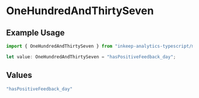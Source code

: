 # OneHundredAndThirtySeven

## Example Usage

```typescript
import { OneHundredAndThirtySeven } from "inkeep-analytics-typescript/models/operations";

let value: OneHundredAndThirtySeven = "hasPositiveFeedback_day";
```

## Values

```typescript
"hasPositiveFeedback_day"
```